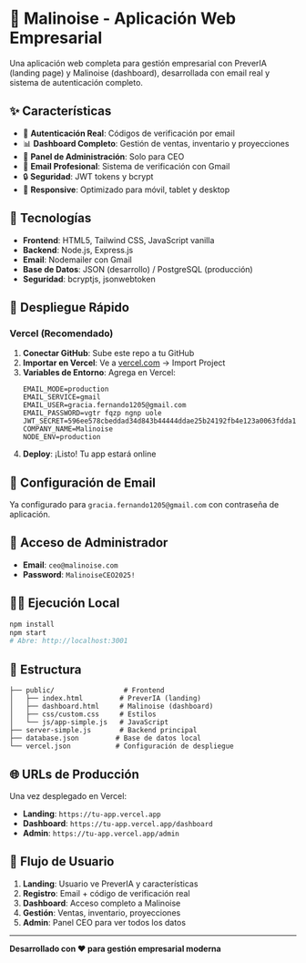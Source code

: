 # 🚀 Malinoise - Aplicación Web Empresarial

Una aplicación web completa para gestión empresarial con PreverIA (landing page) y Malinoise (dashboard), desarrollada con email real y sistema de autenticación completo.

## ✨ Características

- 🔐 **Autenticación Real**: Códigos de verificación por email
- 📊 **Dashboard Completo**: Gestión de ventas, inventario y proyecciones  
- 👑 **Panel de Administración**: Solo para CEO
- 📧 **Email Profesional**: Sistema de verificación con Gmail
- 🔒 **Seguridad**: JWT tokens y bcrypt
- 📱 **Responsive**: Optimizado para móvil, tablet y desktop

## 🔧 Tecnologías

- **Frontend**: HTML5, Tailwind CSS, JavaScript vanilla
- **Backend**: Node.js, Express.js
- **Email**: Nodemailer con Gmail
- **Base de Datos**: JSON (desarrollo) / PostgreSQL (producción)
- **Seguridad**: bcryptjs, jsonwebtoken

## 🚀 Despliegue Rápido

### Vercel (Recomendado)

1. **Conectar GitHub**: Sube este repo a tu GitHub
2. **Importar en Vercel**: Ve a [vercel.com](https://vercel.com) → Import Project
3. **Variables de Entorno**: Agrega en Vercel:
   ```
   EMAIL_MODE=production
   EMAIL_SERVICE=gmail
   EMAIL_USER=gracia.fernando1205@gmail.com
   EMAIL_PASSWORD=vgtr fqzp ngnp uole
   JWT_SECRET=596ee578cbeddad34d843b44444ddae25b24192fb4e123a0063fdda1e2194e0b
   COMPANY_NAME=Malinoise
   NODE_ENV=production
   ```
4. **Deploy**: ¡Listo! Tu app estará online

## 📧 Configuración de Email

Ya configurado para `gracia.fernando1205@gmail.com` con contraseña de aplicación.

## 👑 Acceso de Administrador

- **Email**: `ceo@malinoise.com`
- **Password**: `MalinoiseCEO2025!`

## 🏃‍♂️ Ejecución Local

```bash
npm install
npm start
# Abre: http://localhost:3001
```

## 📁 Estructura

```
├── public/                 # Frontend
│   ├── index.html         # PreverIA (landing)
│   ├── dashboard.html     # Malinoise (dashboard)
│   ├── css/custom.css     # Estilos
│   └── js/app-simple.js   # JavaScript
├── server-simple.js       # Backend principal
├── database.json         # Base de datos local
└── vercel.json           # Configuración de despliegue
```

## 🌐 URLs de Producción

Una vez desplegado en Vercel:
- **Landing**: `https://tu-app.vercel.app`
- **Dashboard**: `https://tu-app.vercel.app/dashboard`
- **Admin**: `https://tu-app.vercel.app/admin`

## 🔄 Flujo de Usuario

1. **Landing**: Usuario ve PreverIA y características
2. **Registro**: Email + código de verificación real
3. **Dashboard**: Acceso completo a Malinoise
4. **Gestión**: Ventas, inventario, proyecciones
5. **Admin**: Panel CEO para ver todos los datos

---

**Desarrollado con ❤️ para gestión empresarial moderna**
